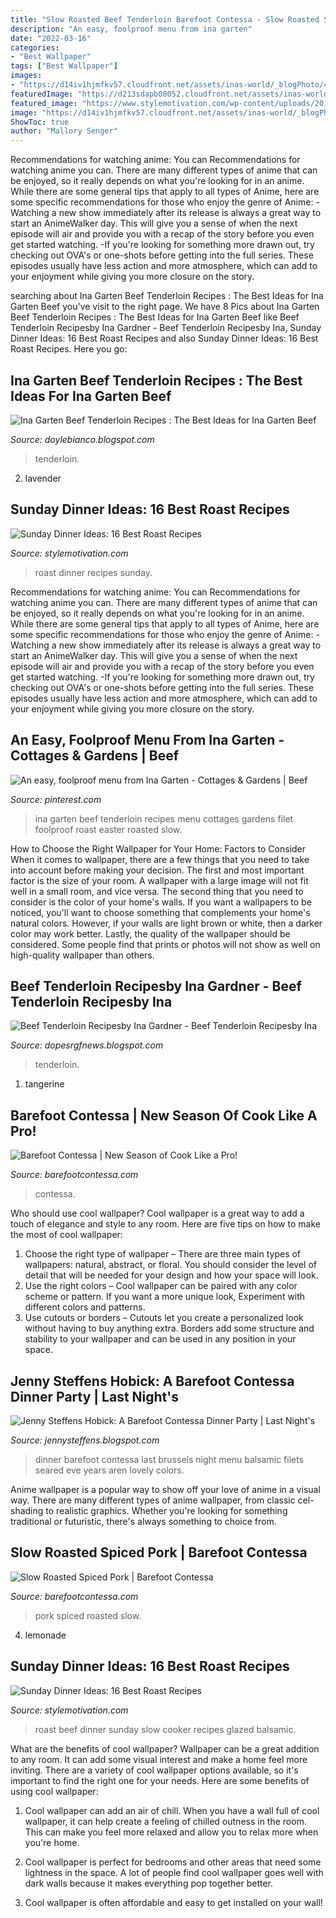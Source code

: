 ```yaml
---
title: "Slow Roasted Beef Tenderloin Barefoot Contessa - Slow Roasted Spiced Pork"
description: "An easy, foolproof menu from ina garten"
date: "2022-03-16"
categories:
- "Best Wallpaper"
tags: ["Best Wallpaper"]
images:
- "https://d14iv1hjmfkv57.cloudfront.net/assets/inas-world/_blogPhoto/401_Gart_9780804187046_art_r1.jpg?mtime=20181009172028&amp;focal=50%25+50%25&amp;tmtime=20210324123213"
featuredImage: "https://d213sdapb08052.cloudfront.net/assets/inas-world/_ogImage/spiced-pork-copy.jpg?mtime=20180126105038"
featured_image: "https://www.stylemotivation.com/wp-content/uploads/2018/01/sirloinr.jpg"
image: "https://d14iv1hjmfkv57.cloudfront.net/assets/inas-world/_blogPhoto/401_Gart_9780804187046_art_r1.jpg?mtime=20181009172028&amp;focal=50%25+50%25&amp;tmtime=20210324123213"
ShowToc: true
author: "Mallory Senger"
---
```



Recommendations for watching anime: You can
Recommendations for watching anime you can. There are many different types of anime that can be enjoyed, so it really depends on what you're looking for in an anime. While there are some general tips that apply to all types of Anime, here are some specific recommendations for those who enjoy the genre of Anime: 
-Watching a new show immediately after its release is always a great way to start an AnimeWalker day. This will give you a sense of when the next episode will air and provide you with a recap of the story before you even get started watching. 
-If you're looking for something more drawn out, try checking out OVA's or one-shots before getting into the full series. These episodes usually have less action and more atmosphere, which can add to your enjoyment while giving you more closure on the story.

	

		
searching about Ina Garten Beef Tenderloin Recipes : The Best Ideas for Ina Garten Beef you've visit to the right page. We have 8 Pics about Ina Garten Beef Tenderloin Recipes : The Best Ideas for Ina Garten Beef like Beef Tenderloin Recipesby Ina Gardner - Beef Tenderloin Recipesby Ina, Sunday Dinner Ideas: 16 Best Roast Recipes and also Sunday Dinner Ideas: 16 Best Roast Recipes. Here you go:
		
    
## Ina Garten Beef Tenderloin Recipes : The Best Ideas For Ina Garten Beef

<img loading=lazy src="https://lh3.googleusercontent.com/proxy/l_PDM282ErSBZvFQ3l7IRaLSwE-u6rzJe3TkT2lPF787jHvEACDmrZ1U-jELn1_HK6A17uCGq4qZqDOAEsjOBaFC5bPko3oEqJzHv7Pe_Xi8JvpVV5b3tjifvHJ6tDbv=w1200-h630-p-k-no-nu" onerror="this.onerror=null;this.src='https://tse1.mm.bing.net/th?id=OIP.AmeTMXztZ4Twvsu3sQArBQAAAA&amp;pid=15.1';" alt="Ina Garten Beef Tenderloin Recipes : The Best Ideas for Ina Garten Beef">

_Source: doylebianco.blogspot.com_

>tenderloin. 

	

2. lavender 

    
## Sunday Dinner Ideas: 16 Best Roast Recipes

<img loading=lazy src="https://www.stylemotivation.com/wp-content/uploads/2018/01/sirloinr.jpg" onerror="this.onerror=null;this.src='https://tse2.mm.bing.net/th?id=OIP.ismW6k7HdgD6WeMIhdh7UgHaFP&amp;pid=15.1';" alt="Sunday Dinner Ideas: 16 Best Roast Recipes">

_Source: stylemotivation.com_

>roast dinner recipes sunday. 

	

Recommendations for watching anime: You can
Recommendations for watching anime you can. There are many different types of anime that can be enjoyed, so it really depends on what you're looking for in an anime. While there are some general tips that apply to all types of Anime, here are some specific recommendations for those who enjoy the genre of Anime: 
-Watching a new show immediately after its release is always a great way to start an AnimeWalker day. This will give you a sense of when the next episode will air and provide you with a recap of the story before you even get started watching. 
-If you're looking for something more drawn out, try checking out OVA's or one-shots before getting into the full series. These episodes usually have less action and more atmosphere, which can add to your enjoyment while giving you more closure on the story.

    
## An Easy, Foolproof Menu From Ina Garten - Cottages &amp; Gardens | Beef

<img loading=lazy src="https://i.pinimg.com/736x/17/df/48/17df489e8a6db24e938d6569938b710b--ina-garten-foolproof-ina-garten-easter-recipes.jpg" onerror="this.onerror=null;this.src='https://tse2.mm.bing.net/th?id=OIP.OadV9BAeJbfMk5858C40jwHaJe&amp;pid=15.1';" alt="An easy, foolproof menu from Ina Garten - Cottages &amp; Gardens | Beef">

_Source: pinterest.com_

>ina garten beef tenderloin recipes menu cottages gardens filet foolproof roast easter roasted slow. 

	

How to Choose the Right Wallpaper for Your Home: Factors to Consider
When it comes to wallpaper, there are a few things that you need to take into account before making your decision. The first and most important factor is the size of your room. A wallpaper with a large image will not fit well in a small room, and vice versa. 
The second thing that you need to consider is the color of your home's walls. If you want a wallpapers to be noticed, you'll want to choose something that complements your home's natural colors. However, if your walls are light brown or white, then a darker color may work better. 
Lastly, the quality of the wallpaper should be considered. Some people find that prints or photos will not show as well on high-quality wallpaper than others.

    
## Beef Tenderloin Recipesby Ina Gardner - Beef Tenderloin Recipesby Ina

<img loading=lazy src="https://i.pinimg.com/736x/fc/0b/52/fc0b52cbc1e4462d844bcc58496d1eff.jpg" onerror="this.onerror=null;this.src='https://tse4.mm.bing.net/th?id=OIP.mkB74frFsx_xFUxKIm87-AHaE8&amp;pid=15.1';" alt="Beef Tenderloin Recipesby Ina Gardner - Beef Tenderloin Recipesby Ina">

_Source: dopesrgfnews.blogspot.com_

>tenderloin. 

	

1. tangerine 

    
## Barefoot Contessa | New Season Of Cook Like A Pro!

<img loading=lazy src="https://d14iv1hjmfkv57.cloudfront.net/assets/inas-world/_blogPhoto/401_Gart_9780804187046_art_r1.jpg?mtime=20181009172028&amp;focal=50%25+50%25&amp;tmtime=20210324123213" onerror="this.onerror=null;this.src='https://tse3.mm.bing.net/th?id=OIP.y3-gOxOPIR_UFMcDcMASgQHaDt&amp;pid=15.1';" alt="Barefoot Contessa | New Season of Cook Like a Pro!">

_Source: barefootcontessa.com_

>contessa. 

	

Who should use cool wallpaper?
Cool wallpaper is a great way to add a touch of elegance and style to any room. Here are five tips on how to make the most of cool wallpaper: 
1) Choose the right type of wallpaper – There are three main types of wallpapers: natural, abstract, or floral. You should consider the level of detail that will be needed for your design and how your space will look. 
2) Use the right colors – Cool wallpaper can be paired with any color scheme or pattern. If you want a more unique look, Experiment with different colors and patterns. 
3) Use cutouts or borders – Cutouts let you create a personalized look without having to buy anything extra. Borders add some structure and stability to your wallpaper and can be used in any position in your space.

    
## Jenny Steffens Hobick: A Barefoot Contessa Dinner Party | Last Night&#039;s

<img loading=lazy src="http://1.bp.blogspot.com/-RtkHuerSsfw/UQ1EmPftN4I/AAAAAAAAQew/7B1qR9075V8/s1600/IMG_0533.JPG" onerror="this.onerror=null;this.src='https://tse3.mm.bing.net/th?id=OIP.WnE2mA2QZEoaFsTfZDaztAHaE8&amp;pid=15.1';" alt="Jenny Steffens Hobick: A Barefoot Contessa Dinner Party | Last Night&#039;s">

_Source: jennysteffens.blogspot.com_

>dinner barefoot contessa last brussels night menu balsamic filets seared eve years aren lovely colors. 

	

Anime wallpaper is a popular way to show off your love of anime in a visual way. There are many different types of anime wallpaper, from classic cel-shading to realistic graphics. Whether you're looking for something traditional or futuristic, there's always something to choice from.

    
## Slow Roasted Spiced Pork | Barefoot Contessa

<img loading=lazy src="https://d213sdapb08052.cloudfront.net/assets/inas-world/_ogImage/spiced-pork-copy.jpg?mtime=20180126105038" onerror="this.onerror=null;this.src='https://tse4.mm.bing.net/th?id=OIP.wwe8S6Z9FOq0cdu3zoejHwHaD4&amp;pid=15.1';" alt="Slow Roasted Spiced Pork | Barefoot Contessa">

_Source: barefootcontessa.com_

>pork spiced roasted slow. 

	

4. lemonade 

    
## Sunday Dinner Ideas: 16 Best Roast Recipes

<img loading=lazy src="https://www.nobiggie.net/wp-content/uploads/2017/04/Slow-Cooker-Balsamic-Glazed-Roast-Beef.jpg" onerror="this.onerror=null;this.src='https://tse1.mm.bing.net/th?id=OIP.hcMwQNtWG6i7K3WfAB0XIAHaLH&amp;pid=15.1';" alt="Sunday Dinner Ideas: 16 Best Roast Recipes">

_Source: stylemotivation.com_

>roast beef dinner sunday slow cooker recipes glazed balsamic. 

	

What are the benefits of cool wallpaper?
Wallpaper can be a great addition to any room. It can add some visual interest and make a home feel more inviting. There are a variety of cool wallpaper options available, so it's important to find the right one for your needs. Here are some benefits of using cool wallpaper: 
1. Cool wallpaper can add an air of chill. When you have a wall full of cool wallpaper, it can help create a feeling of chilled outness in the room. This can make you feel more relaxed and allow you to relax more when you're home. 

2. Cool wallpaper is perfect for bedrooms and other areas that need some lightness in the space. A lot of people find cool wallpaper goes well with dark walls because it makes everything pop together better. 

3. Cool wallpaper is often affordable and easy to get installed on your wall!


